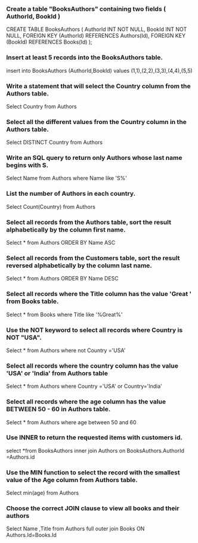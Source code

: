 ### Create a table "BooksAuthors" containing two fields ( AuthorId, BookId )

CREATE TABLE BooksAuthors (
    AuthorId INT NOT NULL,
    BookId  INT NOT NULL,
    FOREIGN KEY (AuthorId) REFERENCES Authors(Id),
    FOREIGN KEY (BookId) REFERENCES Books(Id)
);
### Insert at least 5 records into the BooksAuthors table.

insert into BooksAuthors (AuthorId,BookId) values (1,1),(2,2),(3,3),(4,4),(5,5)

### Write a statement that will select the Country column from the Authors table.
Select Country from Authors

### Select all the different values from the Country column in the Authors table.
Select DISTINCT Country from Authors

### Write an SQL query to return only Authors whose last name begins with S.
Select Name from Authors where Name like 'S%'

### List the number of Authors in each country.
Select Count(Country) from Authors

### Select all records from the Authors table, sort the result alphabetically by the column first name.
Select * from Authors ORDER BY Name ASC

### Select all records from the Customers table, sort the result reversed alphabetically by the column last name.
Select * from Authors ORDER BY Name DESC

### Select all records where the Title column has the value 'Great ' from Books table.
Select * from Books where Title like '%Great%'

### Use the NOT keyword to select all records where Country is NOT "USA".
Select * from Authors where not Country  ='USA'

### Select all records where the country column has the value 'USA' or 'India' from Authors table
Select * from Authors where Country  ='USA' or Country='India'

### Select all records where the age column has the value BETWEEN 50 - 60 in Authors table.
Select * from Authors where age between 50 and 60

### Use INNER to return the requested items with customers id.
select *from BooksAuthors inner join Authors on BooksAuthors.AuthorId =Authors.id

### Use the MIN function to select the record with the smallest value of the Age column from Authors table.
Select min(age) from Authors

### Choose the correct JOIN clause to view all books and their authors
Select Name ,Title from Authors full outer join Books ON Authors.Id=Books.Id







